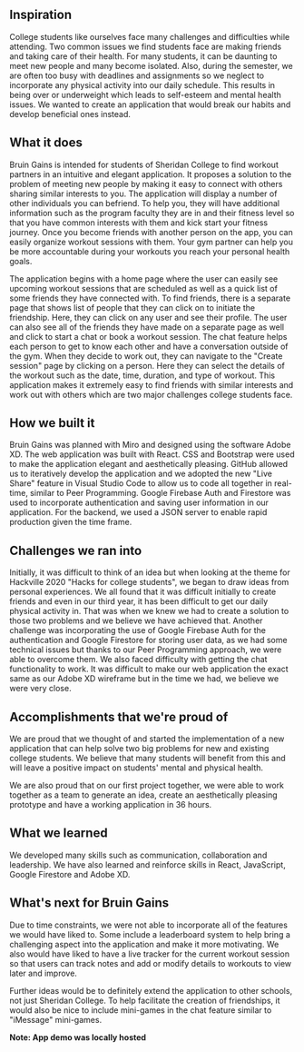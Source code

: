 ## Inspiration

College students like ourselves face many challenges and difficulties while attending. Two common issues we find students face are making friends and taking care of their health. For many students, it can be daunting to meet new people and many become isolated. Also, during the semester, we are often too busy with deadlines and assignments so we neglect to incorporate any physical activity into our daily schedule. This results in being over or underweight which leads to self-esteem and mental health issues. We wanted to create an application that would break our habits and develop beneficial ones instead.

## What it does

Bruin Gains is intended for students of Sheridan College to find workout partners in an intuitive and elegant application. It proposes a solution to the problem of meeting new people by making it easy to connect with others sharing similar interests to you. The application will display a number of other individuals you can befriend. To help you, they will have additional information such as the program faculty they are in and their fitness level so that you have common interests with them and kick start your fitness journey. Once you become friends with another person on the app, you can easily organize workout sessions with them. Your gym partner can help you be more accountable during your workouts you reach your personal health goals.

The application begins with a home page where the user can easily see upcoming workout sessions that are scheduled as well as a quick list of some friends they have connected with. To find friends, there is a separate page that shows list of people that they can click on to initiate the friendship. Here, they can click on any user and see their profile. The user can also see all of the friends they have made on a separate page as well and click to start a chat or book a workout session. The chat feature helps each person to get to know each other and have a conversation outside of the gym. When they decide to work out, they can navigate to the "Create session" page by clicking on a person. Here they can select the details of the workout such as the date, time, duration, and type of workout. This application makes it extremely easy to find friends with similar interests and work out with others which are two major challenges college students face.

## How we built it

Bruin Gains was planned with Miro and designed using the software Adobe XD. The web application was built with React. CSS and Bootstrap were used to make the application elegant and aesthetically pleasing. GitHub allowed us to iteratively develop the application and we adopted the new "Live Share" feature in Visual Studio Code to allow us to code all together in real-time, similar to Peer Programming. Google Firebase Auth and Firestore was used to incorporate authentication and saving user information in our application. For the backend, we used a JSON server to enable rapid production given the time frame.

## Challenges we ran into

Initially, it was difficult to think of an idea but when looking at the theme for Hackville 2020 "Hacks for college students", we began to draw ideas from personal experiences. We all found that it was difficult initially to create friends and even in our third year, it has been difficult to get our daily physical activity in. That was when we knew we had to create a solution to those two problems and we believe we have achieved that. Another challenge was incorporating the use of Google Firebase Auth for the authentication and Google Firestore for storing user data, as we had some technical issues but thanks to our Peer Programming approach, we were able to overcome them. We also faced difficulty with getting the chat functionality to work. It was difficult to make our web application the exact same as our Adobe XD wireframe but in the time we had, we believe we were very close.

## Accomplishments that we're proud of

We are proud that we thought of and started the implementation of a new application that can help solve two big problems for new and existing college students. We believe that many students will benefit from this and will leave a positive impact on students' mental and physical health.

We are also proud that on our first project together, we were able to work together as a team to generate an idea, create an aesthetically pleasing prototype and have a working application in 36 hours.

## What we learned

We developed many skills such as communication, collaboration and leadership. We have also learned and reinforce skills in React, JavaScript, Google Firestore and Adobe XD.

## What's next for Bruin Gains

Due to time constraints, we were not able to incorporate all of the features we would have liked to. Some include a leaderboard system to help bring a challenging aspect into the application and make it more motivating. We also would have liked to have a live tracker for the current workout session so that users can track notes and add or modify details to workouts to view later and improve.

Further ideas would be to definitely extend the application to other schools, not just Sheridan College. To help facilitate the creation of friendships, it would also be nice to include mini-games in the chat feature similar to "iMessage" mini-games.

**Note: App demo was locally hosted**

